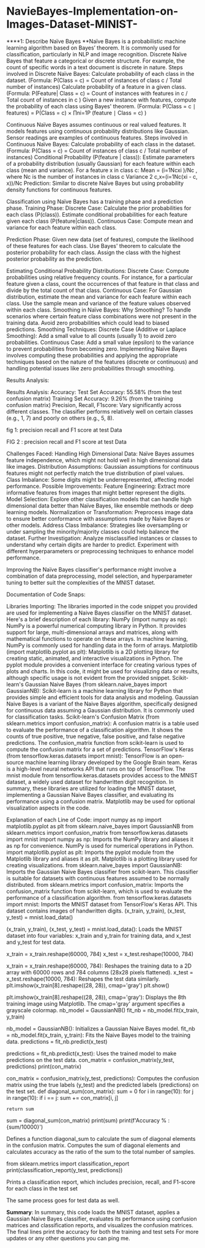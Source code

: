 # NavieBayes-Implementation-on-Images-Dataset-MINIST-
****1: Describe Naïve Bayes
**Naïve Bayes is a probabilistic machine learning algorithm based on Bayes’ theorem. It is commonly used for classification, particularly in NLP and image recognition.
Discrete Naïve Bayes that feature a categorical or discrete structure. For example, the count of specific words in a text document is discrete in nature.
Steps involved in Discrete Naïve Bayes:
Calculate probability of each class in the dataset. 
(Formula:  P(Class = c) = Count of instances of class c / Total number of instances)
Calculate probability of a feature in a given class.
(Formula: P(Feature| Class = c) = Count of instances with features in c / Total count of instances in c )
Given a new instance with features, compute the probability of each class using Bayes' theorem.
(Formula: P(Class = c ∣ features) = P(Class = c) × ∏ni=1   ​P (feature ​∣ Class = c) )

Continuous Naïve Bayes assumes continuous or real valued features. It models features using continuous probability distributions like Gaussian. Sensor readings are examples of continuous features.
Steps involved in Continuous Naïve Bayes:
Calculate probability of each class in the dataset. 
(Formula:  P(Class = c) = Count of instances of class c / Total number of instances)
Conditional Probability (P(feature | class)):
Estimate parameters of a probability distribution (usually Gaussian) for each feature within each class (mean and variance).
For a feature x in class c:
Mean = (i=1Ncxi )/Nc   , where  Nc is the number of instances in class c
Variance 2 c,x=(i=1Nc(xi - c,  x))/Nc 
Prediction: Similar to discrete Naïve Bayes but using probability density functions for continuous features.

Classification using Naïve Bayes has a training phase and a prediction phase.
Training Phase:
Discrete Case:
Calculate the prior probabilities for each class (P(class)).
Estimate conditional probabilities for each feature given each class (P(feature|class)).
Continuous Case:
Compute mean and variance for each feature within each class.

Prediction Phase:
Given new data (set of features), compute the likelihood of these features for each class.
Use Bayes' theorem to calculate the posterior probability for each class.
Assign the class with the highest posterior probability as the prediction.

Estimating Conditional Probability Distributions:
Discrete Case:
Compute probabilities using relative frequency counts.
For instance, for a particular feature given a class, count the occurrences of that feature in that class and divide by the total count of that class.
Continuous Case:
For Gaussian distribution, estimate the mean and variance for each feature within each class.
Use the sample mean and variance of the feature values observed within each class.
Smoothing in Naïve Bayes:
Why Smoothing?
To handle scenarios where certain feature class combinations were not present in the training data.
Avoid zero probabilities which could lead to biased predictions.
Smoothing Techniques:
Discrete Case (Additive or Laplace Smoothing):
Add a small value to all counts (usually 1) to avoid zero probabilities.
Continuous Case:
Add a small value (epsilon) to the variance to prevent probabilities from becoming zero.
Implementing Naïve Bayes involves computing these probabilities and applying the appropriate techniques based on the nature of the features (discrete or continuous) and handling potential issues like zero probabilities through smoothing.



Results Analysis:

Results Analysis:
Accuracy:
Test Set Accuracy: 55.58% (from the test confusion matrix)
Training Set Accuracy: 9.26% (from the training confusion matrix)
Precision, Recall, F1score:
Vary significantly across different classes.
The classifier performs relatively well on certain classes (e.g., 1, 7) and poorly on others (e.g., 5, 8).

fig 1: precision recall and F1 score at test Data

FIG 2 : precision recall and F1 score at test Data

Challenges Faced:
Handling High Dimensional Data: Naïve Bayes assumes feature independence, which might not hold well in high dimensional data like images.
Distribution Assumptions: Gaussian assumptions for continuous features might not perfectly match the true distribution of pixel values.
Class Imbalance: Some digits might be underrepresented, affecting model performance.
Possible Improvements:
Feature Engineering: Extract more informative features from images that might better represent the digits.
Model Selection: Explore other classification models that can handle high dimensional data better than Naïve Bayes, like ensemble methods or deep learning models.
Normalization or Transformation: Preprocess image data to ensure better conformance with assumptions made by Naïve Bayes or other models.
Address Class Imbalance: Strategies like oversampling or under sampling the minority/majority classes could help balance the dataset.
Further Investigation:
Analyze misclassified instances or classes to understand why certain digits are harder to predict.
Experiment with different hyperparameters or preprocessing techniques to enhance model performance.

Improving the Naïve Bayes classifier's performance might involve a combination of data preprocessing, model selection, and hyperparameter tuning to better suit the complexities of the MNIST dataset.


Documentation of Code Snaps:


Libraries Importing:
The libraries imported in the code snippet you provided are used for implementing a Naive Bayes classifier on the MNIST dataset. Here's a brief description of each library:
NumPy (import numpy as np):
NumPy is a powerful numerical computing library in Python.
It provides support for large, multi-dimensional arrays and matrices, along with mathematical functions to operate on these arrays.
In machine learning, NumPy is commonly used for handling data in the form of arrays.
Matplotlib (import matplotlib.pyplot as plt):
Matplotlib is a 2D plotting library for creating static, animated, and interactive visualizations in Python.
The pyplot module provides a convenient interface for creating various types of plots and charts.
In this code, it might be used for visualizing data or results, although specific usage is not evident from the provided snippet.
Scikit-learn's Gaussian Naive Bayes (from sklearn.naive_bayes import GaussianNB):
Scikit-learn is a machine learning library for Python that provides simple and efficient tools for data analysis and modeling.
Gaussian Naive Bayes is a variant of the Naive Bayes algorithm, specifically designed for continuous data assuming a Gaussian distribution.
It is commonly used for classification tasks.
Scikit-learn's Confusion Matrix (from sklearn.metrics import confusion_matrix):
A confusion matrix is a table used to evaluate the performance of a classification algorithm.
It shows the counts of true positive, true negative, false positive, and false negative predictions.
The confusion_matrix function from scikit-learn is used to compute the confusion matrix for a set of predictions.
TensorFlow's Keras (from tensorflow.keras.datasets import mnist):
TensorFlow is an open-source machine learning library developed by the Google Brain team.
Keras is a high-level neural networks API that runs on top of TensorFlow.
The mnist module from tensorflow.keras.datasets provides access to the MNIST dataset, a widely used dataset for handwritten digit recognition.
In summary, these libraries are utilized for loading the MNIST dataset, implementing a Gaussian Naive Bayes classifier, and evaluating its performance using a confusion matrix. Matplotlib may be used for optional visualization aspects in the code.

Explanation of each Line of Code:
import numpy as np
import matplotlib.pyplot as plt
from sklearn.naive_bayes import GaussianNB
from sklearn.metrics import confusion_matrix
from tensorflow.keras.datasets import mnist
import numpy as np: Imports the NumPy library and aliases it as np for convenience. NumPy is used for numerical operations in Python.
import matplotlib.pyplot as plt: Imports the pyplot module from the Matplotlib library and aliases it as plt. Matplotlib is a plotting library used for creating visualizations.
from sklearn.naive_bayes import GaussianNB: Imports the Gaussian Naive Bayes classifier from scikit-learn. This classifier is suitable for datasets with continuous features assumed to be normally distributed.
from sklearn.metrics import confusion_matrix: Imports the confusion_matrix function from scikit-learn, which is used to evaluate the performance of a classification algorithm.
from tensorflow.keras.datasets import mnist: Imports the MNIST dataset from TensorFlow's Keras API. This dataset contains images of handwritten digits.
(x_train, y_train), (x_test, y_test) = mnist.load_data()

(x_train, y_train), (x_test, y_test) = mnist.load_data(): Loads the MNIST dataset into four variables: x_train and y_train for training data, and x_test and y_test for test data.

x_train = x_train.reshape(60000, 784)
x_test = x_test.reshape(10000, 784)

x_train = x_train.reshape(60000, 784): Reshapes the training data to a 2D array with 60000 rows and 784 columns (28x28 pixels flattened).
x_test = x_test.reshape(10000, 784): Reshapes the test data similarly.
plt.imshow(x_train[8].reshape((28, 28)), cmap='gray')
plt.show()

plt.imshow(x_train[8].reshape((28, 28)), cmap='gray'): Displays the 8th training image using Matplotlib. The cmap='gray' argument specifies a grayscale colormap.
nb_model = GaussianNB()
fit_nb = nb_model.fit(x_train, y_train)

nb_model = GaussianNB(): Initializes a Gaussian Naive Bayes model.
fit_nb = nb_model.fit(x_train, y_train): Fits the Naive Bayes model to the training data.
predictions = fit_nb.predict(x_test)

predictions = fit_nb.predict(x_test): Uses the trained model to make predictions on the test data.
con_matrix = confusion_matrix(y_test, predictions)
print(con_matrix)

con_matrix = confusion_matrix(y_test, predictions): Computes the confusion matrix using the true labels (y_test) and the predicted labels (predictions) on the test set.
def diagonal_sum(con_matrix):
    sum = 0
    for i in range(10):
        for j in range(10):
            if i == j:
                sum += con_matrix[i, j]

    return sum

sum = diagonal_sum(con_matrix)
print(sum)
print(f'Accuracy % : {sum/10000}')

Defines a function diagonal_sum to calculate the sum of diagonal elements in the confusion matrix.
Computes the sum of diagonal elements and calculates accuracy as the ratio of the sum to the total number of samples.

from sklearn.metrics import classification_report
print(classification_report(y_test, predictions))

Prints a classification report, which includes precision, recall, and F1-score for each class in the test set

The same process goes for test data as well.

**Summary**:
In summary, this code loads the MNIST dataset, applies a Gaussian Naive Bayes classifier, evaluates its performance using confusion matrices and classification reports, and visualizes the confusion matrices. The final lines print the accuracy for both the training and test sets
For more updates or any other questions you can ping me.
